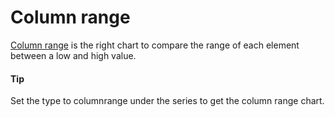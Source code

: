 # Column range
[Column range](https://api.highcharts.com/highstock/series.columnrange) is the right chart to compare the range of each element between a low and high value.
#### Tip
Set the type to columnrange under the series to get the column range chart.